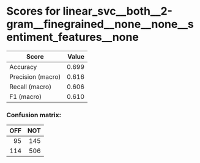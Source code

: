 # Scores for linear_svc__both__2-gram__finegrained__none__none__sentiment_features__none
|      Score      |Value|
|-----------------|----:|
|Accuracy         |0.699|
|Precision (macro)|0.616|
|Recall (macro)   |0.606|
|F1 (macro)       |0.610|

### Confusion matrix:
|OFF|NOT|
|--:|--:|
| 95|145|
|114|506|
